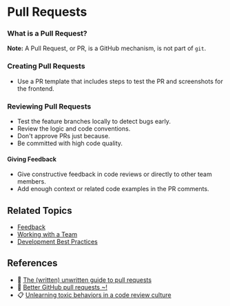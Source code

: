# Pull Requests

### What is a Pull Request?

**Note:** A Pull Request, or PR, is a GitHub mechanism, is not part of `git`.

### Creating Pull Requests

* Use a PR template that includes steps to test the PR and screenshots for the frontend.

### Reviewing Pull Requests

* Test the feature branches locally to detect bugs early.
* Review the logic and code conventions.
* Don't approve PRs just because.
* Be committed with high code quality.

#### Giving Feedback

* Give constructive feedback in code reviews or directly to other team members.
* Add enough context or related code examples in the PR comments.

## Related Topics

* [Feedback](/feedback.md)
* [Working with a Team](/working-with-a-team.md)
* [Development Best Practices](/best-practices.md)

## References

* :memo: [The (written) unwritten guide to pull requests](https://www.atlassian.com/blog/git/written-unwritten-guide-pull-requests)
* :page_with_curl: [Better GitHub pull requests ~!](https://medium.com/arnoldclarkdpd/better-github-pull-requests-625dd71e0bea)
* :clipboard: [Unlearning toxic behaviors in a code review culture](https://medium.freecodecamp.org/unlearning-toxic-behaviors-in-a-code-review-culture-b7c295452a3c)
